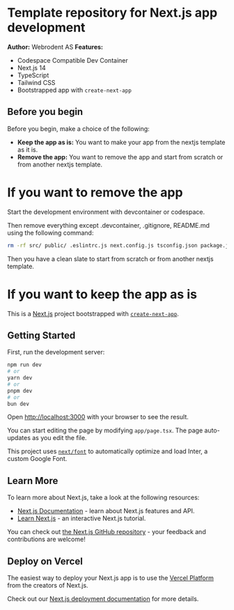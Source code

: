 # Template repository for Next.js app development
**Author:** Webrodent AS
**Features:**
- Codespace Compatible Dev Container
- Next.js 14
- TypeScript
- Tailwind CSS
- Bootstrapped app with `create-next-app` 

## Before you begin
Before you begin, make a choice of the following:
- **Keep the app as is:** You want to make your app from the nextjs template as it is.
- **Remove the app:** You want to remove the app and start from scratch or from another nextjs template.

# If you want to remove the app
Start the development environment with devcontainer or codespace.

Then remove everything except .devcontainer, .gitignore, README.md
using the following command:
```bash
rm -rf src/ public/ .eslintrc.js next.config.js tsconfig.json package.json package-lock.json postcss.config.js tailwind.config.js tsconfig.json
```
Then you have a clean slate to start from scratch or from another nextjs template.


# If you want to keep the app as is
This is a [Next.js](https://nextjs.org/) project bootstrapped with [`create-next-app`](https://github.com/vercel/next.js/tree/canary/packages/create-next-app).

## Getting Started

First, run the development server:

```bash
npm run dev
# or
yarn dev
# or
pnpm dev
# or
bun dev
```

Open [http://localhost:3000](http://localhost:3000) with your browser to see the result.

You can start editing the page by modifying `app/page.tsx`. The page auto-updates as you edit the file.

This project uses [`next/font`](https://nextjs.org/docs/basic-features/font-optimization) to automatically optimize and load Inter, a custom Google Font.

## Learn More

To learn more about Next.js, take a look at the following resources:

- [Next.js Documentation](https://nextjs.org/docs) - learn about Next.js features and API.
- [Learn Next.js](https://nextjs.org/learn) - an interactive Next.js tutorial.

You can check out [the Next.js GitHub repository](https://github.com/vercel/next.js/) - your feedback and contributions are welcome!

## Deploy on Vercel

The easiest way to deploy your Next.js app is to use the [Vercel Platform](https://vercel.com/new?utm_medium=default-template&filter=next.js&utm_source=create-next-app&utm_campaign=create-next-app-readme) from the creators of Next.js.

Check out our [Next.js deployment documentation](https://nextjs.org/docs/deployment) for more details.
